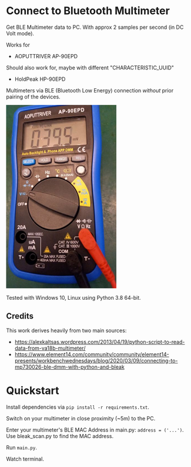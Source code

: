 # Connect to Bluetooth Multimeter

Get BLE Multimeter data to PC. With approx 2 samples per second (in DC Volt mode).

Works for

* AOPUTTRIVER AP-90EPD

Should also work for, maybe with different "CHARACTERISTIC_UUID"
* HoldPeak HP-90EPD

Multimeters via BLE (Bluetooth Low Energy) connection *without* prior pairing of the devices.

<img src='img/multimeter.jpg' width="300px">

Tested with Windows 10, Linux using Python 3.8 64-bit.

## Credits

This work derives heavily from two main sources:

* https://alexkaltsas.wordpress.com/2013/04/19/python-script-to-read-data-from-va18b-multimeter/
* https://www.element14.com/community/community/element14-presents/workbenchwednesdays/blog/2020/03/09/connecting-to-mp730026-ble-dmm-with-python-and-bleak


# Quickstart

Install dependencies via `pip install -r requirements.txt`.

Switch on your multimeter in close proximity (~5m) to the PC.

Enter your multimeter's BLE MAC Address in main.py: `address = ('...')`. Use bleak_scan.py to find the MAC address.

Run `main.py`.

Watch terminal.
